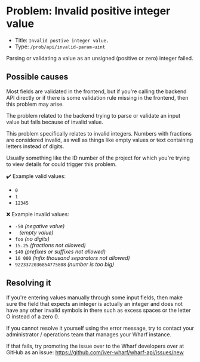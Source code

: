 # Problem: Invalid positive integer value

<!-- panels:start -->

<!-- div:right-panel -->

- Title: `Invalid postive integer value.`
- Type: `/prob/api/invalid-param-uint`

<!-- div:left-panel -->

Parsing or validating a value as an unsigned (positive or zero) integer failed.

<!-- panels:end -->

## Possible causes

<!-- panels:start -->

<!-- div:left-panel -->

Most fields are validated in the frontend, but if you're calling the backend API
directly or if there is some validation rule missing in the frontend, then this
problem may arise.

The problem related to the backend trying to parse or validate an input value
but fails because of invalid value.

This problem specifically relates to invalid integers. Numbers with fractions
are considered invalid, as well as things like empty values or text containing
letters instead of digits.

Usually something like the ID number of the project for which you're trying to
view details for could trigger this problem.

<!-- div:right-panel -->

:heavy_check_mark: Example valid values:

- `0`
- `1`
- `12345`

:x: Example invalid values:

- `-50` *(negative value)*
- ` ` *(empty value)*
- `foo` *(no digits)*
- `15.25` *(fractions not allowed)*
- `$40` *(prefixes or suffixes not allowed)*
- `10 000` *(infix thousand separators not allowed)*
- `9223372036854775808` *(number is too big)*

<!-- panels:end -->

## Resolving it

If you're entering values manually through some input fields, then make sure
the field that expects an integer is actually an integer and does not have any
other invalid symbols in there such as excess spaces or the letter O instead of
a zero 0.

If you cannot resolve it yourself using the error message, try to contact your
administrator / operations team that manages your Wharf instance.

If that fails, try promoting the issue over to the Wharf developers over at
GitHub as an issue: <https://github.com/iver-wharf/wharf-api/issues/new>
